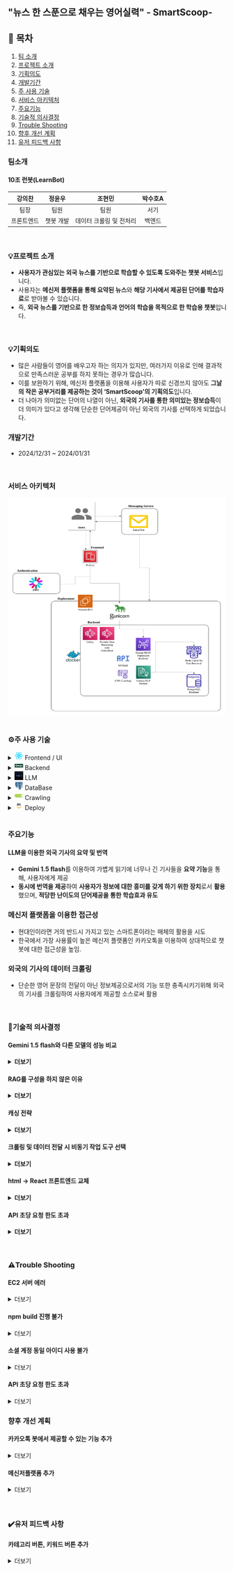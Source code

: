 ## "뉴스 한 스푼으로 채우는 영어실력" - SmartScoop-

## 📖 목차 
1. [팀 소개](#팀소개)
2. [프로젝트 소개](#프로젝트-소개) 
3. [기획의도](#기획의도)
4. [개발기간](#개발기간)
5. [주 사용 기술](#주-사용-기술) 
6. [서비스 아키텍처](#서비스-아키텍처)
7. [주요기능](#주요기능)
8. [기술적 의사결정](#기술적-의사결정)
9. [Trouble Shooting](#trouble-shooting)
10. [향후 개선 계획](#향후-개선-계획)
11. [유저 피드백 사항](#유저-피드백-사항)



### 팀소개
#### 10조 런봇(LearnBot)

|강의찬|정윤우|조현민|박수호A|
|:---:|:---:|:---:|:---:|
|팀장|팀원|팀원|서기|
|프론트엔드|챗봇 개발|데이터 크롤링 및 전처리|백엔드|

<br>

### 💡프로젝트 소개
- **사용자가 관심있는 외국 뉴스를 기반으로 학습할 수 있도록 도와주는 챗봇 서비스**입니다.
- 사용자는 **메신저 플랫폼을 통해 요약된 뉴스**와 **해당 기사에서 제공된 단어를 학습자료**로 받아볼 수 있습니다.
- 즉, **외국 뉴스를 기반으로 한 정보습득과 언어의 학습을 목적으로 한 학습용 챗봇**입니다.

<br>

### 💡기획의도
- 많은 사람들이 영어를 배우고자 하는 의지가 있지만, 여러가지 이유로 인해 결과적으로 만족스러운 공부를 하지 못하는 경우가 많습니다.
- 이를 보완하기 위해, 메신저 플랫폼을 이용해 사용자가 따로 신경쓰지 않아도 **그날의 작은 공부거리를 제공하는 것이 ‘SmartScoop’의 기획의도**입니다.
- 더 나아가 의미없는 단어의 나열이 아닌, **외국의 기사를 통한 의미있는 정보습득**이 더 의미가 있다고 생각해 단순한 단어제공이 아닌 외국의 기사를 선택하게 되었습니다.

### 개발기간
- 2024/12/31 ~ 2024/01/31

<br>


### 서비스 아키텍처

<img src="./images/image-10.png" width="500" height="500" alt="alt text">


<br>
<br>

### ⚙️주 사용 기술

<details>
<summary><img src="./images/image.png" width="20" height="20" /> Frontend / UI </summary>
<div markdown="1">

- **React.js** : 사용자 인터페이스를 구축하기 위한 컴포넌트 기반의 JavaScript 라이브러리

</div>
</details>

<details>
<summary><img src="./images/image-1.png" width="20" height="20" /> Backend  </summary>
<div markdown="1">

- **Python** (3.10) : 다양한 라이브러리와 높은 확장성을 제공하는 백엔드 개발 언어

- **Django REST framework** (3.15.2) : API 개발을 위한 Django 기반 프레임워크로, 직관적인 설계와 강력한 기능 지원

</div>
</details>

<details>
<summary><img src="./images/image-2.png" width="20" height="20" /> LLM  </summary>
<div markdown="1">

- **Gemini 1.5 flash** : 기사의 요약본 생성, 기사에서 단어 추출해 단어장에 저장
</div>
</details>

<details>
<summary><img src="./images/image-3.png" width="20" height="20" /> DataBase  </summary>
<div markdown="1">

- **PostgreSQL** (16.6) : 사용자 데이터 및 설정 저장, 뉴스 데이터 영구 저장

- **Redis** (6.2) : 캐싱 및 뉴스 데이터 관리

</div>
</details>

<details>
<summary><img src="./images/image-4.png" width="20" height="20" /> Crawling  </summary>
<div markdown="1">

- **Celery** (5.4.0) :  주기적인 작업 및 대규모 작업 처리에 유용한 비동기 작업 큐

- **BeautifulSoup** (4.12.3) : HTML과 XML 데이터를 쉽게 파싱하고 원하는 정보를 추출할 수 있도록 돕는 Python 라이브러리

- **Selenium** (4.27.1) : 웹 브라우저를 자동화하여 동적 웹페이지의 데이터를 크롤링하거나 테스트할 수 있는 도구
</div>
</details>


<details>
<summary><img src="./images/image-5.png" width="20" height="20" /> Deploy  </summary>
<div markdown="1">

- **Docker** : 컨테이너 기반 가상화 플랫폼으로, 애플리케이션을 독립된 환경에서 효율적으로 빌드, 배포 및 실행
- **AWS EC2** : 클라우드에서 가상 서버를 제공하여 애플리케이션 실행, 테스트, 배포를 지원하는 확장 가능한 컴퓨팅 서비스

</div>
</details>

<br>


### 주요기능

#### LLM을 이용한 외국 기사의 요약 및 번역

- **Gemini 1.5 flash**를 이용하여 가볍게 읽기에 너무나 긴 기사들을 **요약 기능**을 통해, 사용자에게 제공
- **동시에 번역을 제공**하여 **사용자가 정보에 대한 흥미를 갖게 하기 위한 장치**로서 **활용**했으며, **적당한 난이도의 단어제공을 통한 학습효과 유도**

### 메신저 플랫폼을 이용한 접근성

- 현대인이라면 거의 반드시 가지고 있는 스마트폰이라는 매체의 활용을 시도
- 한국에서 가장 사용률이 높은 메신저 플랫폼인 카카오톡을 이용하여 상대적으로 챗봇에 대한 접근성을 높임.

### 외국의 기사의 데이터 크롤링

- 단순한 영어 문장의 전달이 아닌 정보제공으로서의 기능 또한 충족시키기위해 외국의 기사를 크롤링하여 사용자에게 제공할 소스로써 활용

<br>

### 💭기술적 의사결정


#### Gemini 1.5 flash와 다른 모델의 성능 비교
<details>
<summary><strong> 더보기 </strong></summary>
<div markdown="1">
- 
    
| **모델** | **기사 요약 소요시간(초)** | **기사 요약 + 추가질의 평균소요시간** |
| --- | --- | --- |
| Gemini pro | 1.97544 | 4.86609 |
| Gemini 1.5 flash | 1.53829 | 3.09793 |
| GPT4o-mini | 3.17234 | 2.92294 |
- **평균소요시간**이란 기사 요약에 걸린 시간과 몇 가지의 추가 질의에 답변하는데 걸린 시간의 총합의 평균시간을 의미
- **Gemini pro**의 경우 추가질의에 대답하는 시간이 다른 모델보다 길었으나 그만큼 답변 내용이 다른 모델보다 상세했음을 확인함.
- 추가 질의에 대한 답변 내용의 정확성 및 기사와의 연관성은 **Gemini Pro > Gemini 1.5 flash > GPT4o-mini** 순으로 더 뛰어남을 확인함.
- 추가 질의에 대한 답변 내용의 정확성 및 기사와의 연관성은 **Gemini Pro > Gemini 1.5 flash > GPT4o-mini** 순으로 더 뛰어남을 확인함.

👉 총합 시간은 근소하게 **GPT4o-mini가 더 빠르나**, **주요기능은 기사를 요약하는데 있기 때문에 Gemini 1.5 flash를 선택**


</div>
</details>

#### RAG를 구성을 하지 않은 이유

<details>
<summary><strong> 더보기 </strong></summary>
<div markdown="1">
    
    
- 프로젝트의 기획의도는 ‘외국의 기사의 요약본을 제공해주는 학습용 챗봇’이며, 또한 프로젝트에서의 ‘Gemini 1.5 flash’의 주 역할은 ‘외국 기사의 요약 및 번역’임.
- 기사의 요약 및 번역과 같은 기능은 테스트를 진행해본 결과, 특별한 학습을 진행하지 않더라도, 충분히 만족스러운 결과물을 뽑아낼 수 있는 것을 알아냄.

👉 위와  같은 이유로 본 프로젝트에서 별도의 RAG를 구성하지 않음.

</div>
</details>


#### 캐싱 전략

<details>
<summary><strong> 더보기  </strong></summary>
<div markdown="1">
    
    
**✅ 캐시 읽기 전략:  Look aside vs Read Through**

- Look aside 전략은 가장 기본이 되는 캐시 전략이면서 Redis가 다운되어도 서비스 제공 가능
- Read Throguh는 캐싱을 적극적으로 이용할 수 있으나 Redis 다운 시 서비스가 중지됨.

👉 위와 같은 이유로 안정성을 위해 **Look aside 전략 선택**

**✅ 캐시 쓰기 전략: Write Through vs Write Around vs Write Back**

- Write Through 전략은 항상 캐시와 DB의 데이터가 동기화된 상태로 추가적인 동기화 로직을 구현하지 않아도 되며 실시간 요청 처리 속도가 빠름
- Write Around 전략은 사용자의 데이터 요청이 많으면 DB에 부하를 주게 되며 실시간 요청 처리 시 시간이 많이 걸림
- Write Back 전략은 캐시와 DB간 동기화 로직이 필요하며 Redis 장애 시 데이터 손실 가능성이 있음

👉 로직이 비교적 간단하고 빠른 데이터 제공에 유리한 **Write Through 전략 선택**

</div>
</details>


#### 크롤링 및 데이터 전달 시 비동기 작업 도구 선택

<details>
<summary><strong> 더보기 </strong></summary>
<div markdown="1">
    
| **특징** | **Celery** | **Scarpy** | **BeautifulSoup+ Requests** | **AWS Lambda** |
| --- | --- | --- | --- | --- |
| 설치/설정 복잡성 | 브로커 설정 필요 | 파이썬 패키지로 간단하게 설치 가능 | 파이썬 내장 라이브러리로 간단하게 사용 가능 | AWS 계정 및 Lambda 함수 설정 필요 |
| 비동기 처리 | **지원** | 제한적 (scarpy-redis 사용) | 직접 구현 필요 | 자동 확장 |
| 주기 작업 관리 | **지원(django-celery-beat)** | 지원하지 않음 (스케줄러 별도로 필요) | cron 작업이나 celery 연동 필요 | 지원(EventBridge) |
| 확장성 | 워커 수를 조절하여 확장 가능 | Redis 기반으로 확장 가능 | 확장성 낮음 | 작업량에 따라 자동 확장 |
| 유지 보수 | 브로커와 워커 관리 필요 | Scrapy 프로젝트 구조로 통합 관리 용이 | 관리가 간단함 | 함수 단위로 유지보수 필요 |
| 웹사이트 유형 | 모든 유형 | 정적 및 일부 동적 웹사이트 | 정적 웹사이트에 더 적합 | 모든 유형 |
| 단점 | 설정이 복잡할 수 있음 | 비동기 처리와 확장성이 제한적임 | 동적 크롤링과 그이후의 과정까지 한번에 처리하기 어려움 | **실행 시간 제한(15분)→작업 병렬처리 필요** |
- 본 프로젝트는 데이터셋 크롤링/api로 받아온 후 챗봇에 데이터를 전달, 챗봇 작업물의 DB저장까지를 비동기로 처리하고 주기적(1일 1회)으로 작업을 하도록 설정하는 것이 중요함.
- 따라서 비동기 처리와 주기 작업 관리에 유리한 도구를 우선으로 생각함.
- Celery와 AWS Lambda가 다른 도구들에 비해 우수했는데, AWS Lambda는 15분까지만 실행되므로 작업을 작은 단위로 나눠서 병렬로 처리해줘야 하는 어려움과 도구를 별도로 학습을 한 후 적용해야 함.

👉  위와 같은 이유로 프로젝트에 더 적합한 **Celery를 선택**함.

</div>
</details>

#### html → React 프론트엔드 교체

<details>
<summary><strong> 더보기 </strong></summary>
<div markdown="1">
    
**✅ 연동성 문제로 인한 기술 스택 변경 결정**

- 초기 프론트엔드는 HTML 기반으로 제작을 시도
- 그러나 결과물 구현 과정에서 Django REST Framework(DRF)와의 연동성 부족으로 인해 빈번한 충돌이 발생하는 문제점이 발견됨.
- 이러한 한계점으로 HTML이 프로젝트의 원활한 진행에 적합하지 않다고 판단함.
- React는 컴포넌트 단위로 UI를 설계하여 코드의 재사용성을 극대화할 수 있고, 동일한 기능이나 UI 요소를 프로젝트 전반에서 반복적으로 사용할 수 있어 유지보수가 용이하고, 개발 속도가 비약적으로 향상된다는 장점이 있음.

    👉 위와 같은 이유로 React 기반 프론트엔드 개발을 진행하기로 결정함.

</div>
</details>


#### API 초당 요청 한도 초과

<details>
<summary><strong> 더보기 </strong></summary>
<div markdown="1">
    
기사의 요약과 단어 추출 과정에서 사용되는 언어 모델 API의 초당 요청 한도 초과를 피하기 위해 코드 내에 대기시간을 설정함.

| **시간(초)** | **`fetch_and_store_cnn_news.delay()`** | **`fetch_and_store_nyt_news.delay()`** |
| --- | --- | --- |
| 15 | O | O |
| 10 | O | O |
| 5 | O | O |
| 3 | O | O |
| 2 | O | X |
| 1 | O | X |

👉 테스트 결과 API 한도 초과를 피할 수 있는 최소 대기시간은 3초로 결정했고, 요약본과 단어추출을 하는데 3초의 대기시간을 추가함.

</div>
</details>




<br>
<br>

### ⚠️Trouble Shooting

#### EC2 서버 에러

<details>
<summary> 더보기 </summary>
<div markdown="1">

**✅ 문제 발생 상황** 

웹 페이지를 띄우지 못하고,

```python
docker-compose up --build
```

을 통한 빌드 작업 간에 SQL 체크포인트 생성이라는 오래 걸리지 않는 작업임에도 불구하고,  아래의 로그 상태처럼 진행이 되지 않는 문제가 발생함.

```python
postgres_db | 2025-01-23 14:56:46.905 UTC [25] LOG:  checkpoint starting: time
postgres_db | 2025-01-23 14:56:47.343 UTC [25] LOG:  checkpoint complete: wrote 8 
buffers (0.0%); 0 WAL file(s) added, 0 removed, 0 recycled; write=0.410 s, sync=0.008 s, 
total=0.438 s; sync files=7, longest=0.004 s, average=0.002 s; distance=9 kB, 
estimate=9 kB; lsn=0/1A7E7A0, redo lsn=0/1A7E768
```

문제 해결을 위해 어떻게든 빌드 작업을 진행했지만 크롤링이 제대로 진행이 되지 않는 등,  EC2 서버가 제대로 움직이지 않는 문제가 발생함.

**✅ 추정되는 원인**

 `/dev/root` 파일시스템 용량이 80% 이상 차지하고 있었고 이로 인해 서버가 제대로 움직이지 않는다고 판단함.

**✅ 문제 해결 방법**

 AWS EC2 의 콘솔에서 볼륨(스토리지 용량)을 늘려주는 `스케일업` 작업을 실시함.

- AWS EC2 콘솔에서 인스턴스 볼륨을 `8GB → 30GB`로 늘림.
- 적용 방법

```python
# 1.디스크 용량 확인
$ sudo df -h

# 2. 인스턴스에 연결된 볼륨의 디바이스 이름 확인
$ lsblk

# 3. 파티션 확장
$ sudo growpart /dev/xvda 1

# 4. 파티션 확장 확인
$ lsblk # xvda1 파티션을 보면 7.9GB에서 29GB 변경됨을 확인할 수 있음.
```

**✅ 문제 해결**

![alt text](./images/image-6.png)

빌드 과정에서 멈추거나 하는 등의 문제 현상을 부분적으로 해결함.


</div>
</details>




#### npm build 진행 불가

<details>
<summary> 더보기 </summary>
<div markdown="1">

**✅ 문제 발생 상황** 

프론트 엔드를 수정한 후에 `npm build` 를 통해 최적화 작업을 실행하였으나, 아래 이미지처럼 진행이 되지 않는 현상이 발생함.

![alt text](./images/image-7.png)

**✅ 문제 원인**

ec2 서버 자체의 성능적 문제 혹은 서버 자체 문제로 build가 정상적으로 진행되지 않는 버그가 있을 수 있다고 판단함.

**✅ 문제 해결 아이디어**

로컬에서 서버와 같은 프론트엔드 환경을 만들어 로컬내에서 build를 실행하여 로컬에 build 파일을 작성함.

![alt text](./images/image-8.png)

**✅ 문제 해결**

로컬 내에서 파일을 작성한 후에,  scp 명령어와  .pem 키를 이용하여, 직접적으로 로컬에서 서버로 이동하는 방법을 선택한 후 빌드에 성공함.

![alt text](./images/image-9.png)

</div>
</details>


#### 소셜 계정 동일 아이디 사용 불가

<details>
<summary> 더보기 </summary>
<div markdown="1">

- **소셜 계정 동일 아이디 사용 불가**
    
    
    **✅ 문제 발생 상황** 
    
    가입한 회원은 카카오 계정으로 가입했고 아이디는 “my_id” {”provider”:”kakao”, “social_id”:”my_id”} 일 때,  
    
    아래와 같은 discord 계정으로 같은 아이디로 가입하려고 하면 `integrityerror` 발생
    
    {”provider”:”discord”, “social_id”:”my_id”} 
    
    **✅ 오류 메시지**
    
    ```java
    IntegrityError at /api/v1/socials/link-social-account/
    UNIQUE constraint failed: socials_customsocialaccount.uid
    ```
    
    **✅ 문제 해결 아이디어**
    
    대부분 같은 사람이면 여러 social에 같은 아이디로 가입하는 경향이 많고, 만약
    
    {”provider”:”kakao”, “social_id”:”my_id”}이 사람과 {”provider”:”discord”, “social_id”:”my_id”} 이 사람이 다른 사람이라면 더욱 에러가 발생해서는 안됨.
    
    **✅ 기존코드**
    
    ```python
    class CustomSocialAccount(models.Model):  
        user = models.ForeignKey(
            User,
            on_delete=models.CASCADE,
            related_name="custom_social_accounts"
        )
        provider = models.CharField(max_length=50)
        uid = models.CharField(max_length=255, unique=True)
        created_at = models.DateTimeField(auto_now_add=True)
        updated_at = models.DateTimeField(auto_now=True)
    
        def __str__(self):
            return f"{self.provider} - {self.user.username}"
    ```
    
    ```python
    class LinkSocialAccountView(APIView):
        """
        로그인한 사용자가 소셜계정을 연동할 때
        """
        permission_classes = [IsAuthenticated]
    
        def post(self, request):
            provider = request.data.get('provider')
            social_id = request.data.get('social_id')
            user = request.user
    
            if CustomSocialAccount.objects.filter(user=user, provider=provider).exists():
                return Response({"message": "이미 연결된 소셜 계정입니다."}, status=400)
    
            CustomSocialAccount.objects.create(user=user, provider=provider, uid=social_id)
            if provider not in user.connected_social_providers:
                user.connected_social_providers.append(provider)
            user.is_social_connected = True
            user.save()
    
            return Response({"message": f"{provider} 계정이 성공적으로 연결되었습니다."})
    ```
    
    → models의 uid 설정이 `unique=True` 로 되어있는데 이 부분을 수정해야 함.
    
    → 그리고 중복검사를 할 때 user와 provider가 아닌 provider와 social_id를 받도록 해야함.
    
    **✅ 수정한 코드**
    
```python
class CustomSocialAccount(models.Model):  
    user = models.ForeignKey(
        User,
        on_delete=models.CASCADE,
        related_name="custom_social_accounts"
    )
    provider = models.CharField(max_length=50)
    uid = models.CharField(max_length=255, unique=False)
    created_at = models.DateTimeField(auto_now_add=True)
    updated_at = models.DateTimeField(auto_now=True)

    class Meta:
        unique_together = ('provider', 'uid')
        
    def __str__(self):
        return f"{self.provider} - {self.user.username}"
```
    
    → provider+uid 조합을 고유값으로 처리
    
    ```python
    class LinkSocialAccountView(APIView):
        """
        로그인한 사용자가 소셜계정을 연동할 때
        """
        permission_classes = [IsAuthenticated]
    
        def post(self, request):
            provider = request.data.get('provider')
            social_id = request.data.get('social_id')
            user = request.user
    
            if CustomSocialAccount.objects.filter(provider=provider, uid=social_id).exists():
                return Response({
                    "status": "error",
                    "message": "이미 연결된 소셜 계정입니다."
                    }, status=400)
    
            CustomSocialAccount.objects.create(user=user, provider=provider, uid=social_id)
            if provider not in user.connected_social_providers:
                user.connected_social_providers.append(provider)
            user.is_social_connected = True
            user.save()
    
            return Response({"message": f"{provider} 계정이 성공적으로 연결되었습니다."})
    ```
    
    → 중복검사는 provider와 uid만 하도록 수정
    
    **✅ 문제 해결**
    
    - migration 후 실행했더니 동일한 아이디도 provider가 다르면 가입이 가능할 수 있게 됨.


</div>
</details>


#### API 초당 요청 한도 초과

<details>
<summary> 더보기 </summary>
<div markdown="1">

# API 초당 요청 한도 초과

## 문제 발생 상황
기사를 요약하고 단어를 추출하는 과정에서 API 한도 초과 오류가 발생하는 것을 확인

## 문제 해결 아이디어
챗봇코드와 CNN 크롤링 코드를 통합하여 크롤링 후 챗봇에 바로 기사를 넘기도록 함

## 오류 메시지
```
google.api_core.exceptions.ResourceExhausted: 429 Resource has been exhausted (e.g. check quota)
```

## 기존 코드
```python
class learnChat:
    model = genai.GenerativeModel("gemini-1.5-flash")
    chat = model.start_chat(history=[{'role':'user', 'parts':article.content}])
    # fetch Gemini API Key
    os.environ["GOOGLE_API_KEY"] = getpass("Gemini API Key:")

    # create summary
    def Summary():
        summary = []
        summary[0] = chat.send_message("입력된 내용을 영어로 요약해서 출력해줘. 요약문은 100자 이내여야 해.").text
        while len(summary) > 400:
            summary[0] = chat.send_message("너무 길어, 더 줄여줘.").text
        summary[1] = chat.send_message("요약본을 한국어로 번역해줘").text
        return summary

    # create vocab
    def vocab():
        prompt = """
        영문 요약본에서 적당한 난이도의 단어 3개만 찾아줘, 단어 옆에  한국어 뜻을 붙여줘. 단어와 뜻만 출력해. 
        예시: 
        collates 모으다
        Crucial 중요한
        Attributed 귀속된
        """
        response = chat.send_message(prompt)
        response = response.text.split('\n')
        response.pop()
        vocab = {}
        for i in range(len(response)):
            v, m = response[i].split(maxsplit=1)
            vocab[v] = m
        return vocab
```

## 추정되는 원인
1. CNN과 NYT 데이터를 처리하는 Celery 작업에서 챗봇 API를 호출할 때, 요청이 잦아 `ResourceExhausted` 오류발생
2. 특히 요약과 번역 작업을 합쳐 실행하는 경우, 반복적인 요청으로 인해 Google Generative AI의 쿼터가 소진되는 것으로 추정

## 구체적인 해결방법
1. 요약과 번역을 별도의 함수로 분리
2. 기존의 `while len(summary[0]) > 400` 루프를 제거하여 반복요청을 줄임
3. `time.sleep(sleep)` 추가하여 요청간 대기시간 조정

## 수정 코드
```python
import google.generativeai as genai
from django.conf import settings
import time

genai.configure(api_key=settings.GEMINI_API_KEY)

class learnChat:
    def __init__(self, article_content):
        self.model = genai.GenerativeModel("gemini-1.5-flash")
        self.chat = self.model.start_chat(history=[{'role': 'user', 'parts': article_content}])
        self.sleep = 3

    def summarize(self):
        summary_english = self.chat.send_message("입력된 내용을 핵심만 80자 이내로 영어로 요약해줘.").text
        return summary_english

    def translate(self, text):
        time.sleep(self.sleep)
        translated_text = self.chat.send_message(f"다음 영어 텍스트를 한국어로 번역해줘: {text}").text
        print(self.sleep)
        return translated_text

    def vocab(self):
        time.sleep(self.sleep)
        prompt = """
        핵심 내용에서 적당한 난이도의 단어 3개만 찾아줘, 단어 옆에 한국어 뜻을 붙여줘.
        단어와 뜻만 출력해.
        """
        response = self.chat.send_message(prompt)
        vocab = {}
        for line in response.text.split('\n'):
            if line.strip():
                word, meaning = line.split(maxsplit=1)
                vocab[word] = meaning
        print(self.sleep)
        return vocab
```

## 문제 해결
- `sleep`이 에러를 발생시키지 않는 최소 대기시간이 되게 테스트 진행
- 최종적으로 `sleep=3`으로 결정하여 문제 해결

|sleep (초)|fetch_and_store_cnn_news.delay()|fetch_and_store_nyt_news.delay()|
|-|-|-|
|15|O|O|
|10|O|O|
|5|O|O|
|3|O|O|
|2|O|X|
|1|O|X|


</div>
</details>


 

 ### 향후 개선 계획

#### 카카오톡 봇에서 제공할 수 있는 기능 추가

<details>
<summary> 더보기 </summary>
<div markdown="1">

헤드라인 뉴스 제공 추가
타이틀에 번역 제목 추가 - 흥미도를 높이기 위해
단어장기능, 퀴즈기능 추가 등등
카카오톡 봇을 통해 보여드리거나 개선할 기능이 있다고 생각합니다.

</div>
</details>

#### 메신저플랫폼 추가


<details>
<summary> 더보기 </summary>
<div markdown="1">

현재 카카오톡으로 서비스를 진행하고 있지만, 
추후에 메신저 플랫폼의 추가하여, 
서비스의 접근성을 높일 수 있게 하고 싶습니다.

</div>
</details>

 <br>
 <br>

### ✔️유저 피드백 사항

#### 카테고리 버튼, 키워드 버튼 추가

<details>
<summary> 더보기 </summary>
<div markdown="1">

#### 문제


| '기사를 조회하고 싶을 때, 타자를 일일히 입력하는 것은 부담스럽다. ' |
|--------------------------------|

라는 피드백을 받았다.

실제 테스트 결과,
익숙해진 사용자는 바로 카테고리 키워드 입력을 통해 기사를 접할 수 있었다.

>하지만 첫 사용자 혹은,키워드를 외우지 못한 사용자가 카테고리 키워드에 닿기 위해서는
>안내의 문구를 이용해서 카테고리 안내를 받거나,
'카테고리'문구를 이용해서 문구를 안내받은 후,
>'카테고리 키워드'를 입력하여 조회해야 기사에 접할 수 있었다.

- 즉, 첫 사용자나, 익숙해지지 못한 사용자는 2번에서 3번을 직접 입력을 해야 기사에 접할 수있었다. 


사용자의 편의성의 문제가 있는 것을 발견했다.

이를 개선하여 챗봇의 편의성 증가시키기 위해,
채팅창 하단에 **카테고리 키워드의 리스트 버튼**을 추가했다.

리스트나 카드형태도 가능하지만, 
시인성이나, 편의성 면에서 '바로연결'버튼이 챗봇의 움직임에 적당하고 판단하여 추가하였다.


<img src="./images/01.카테고리 리스트 버튼 반영 이미지.png" width="300" height="400" alt="alt text">


<br>
<br>
<br>
<br>




### 추가 개선 사항

테스트 결과,
버튼 추가로 인하여, 
안내를 받지 않아도 되는 점 등을 감안해 
키워드로의 접근성이 상당히 높아졌다고 판단된다.

>하지만 카테고리 리스트 버튼을 이용하기 위해서는
>사용자가 '카테고리' 라는 키워드를 직접 입력해야한다.

>이는 위에서 받은 피드백 사항과 중복될 수 있는 문제이기 때문에,
>개선 결정했다.

#### 문제점

위의 '카테고리 키워드' 버튼은 
'카테고리' 라는 키워드를 입력함으로써 
나오는 '바로연결'버튼이라는 기능을 사용했다.

하지만 '바로연결' 버튼은 특정 키워드를 입력해야지만 
채팅창의 하단에 띄울 수 있는 문제점이 있다.

>즉 '바로연결' 버튼으로 카테고리 버튼을 구현하기위해서는 
>사용자가 다른 키워드를 입력해서 '카테고리'라는 버튼을 띄워야한다는 문제점을 가짐

 - '바로연결'버튼은 사용하지 못하는 것으로 판단.

#### 다른 해결책 모색

여러 해결책을 생각해본 결과,
다른 버튼, 리스트, 카드 등을 띄우는 방식은 
'바로연결' 버튼과 마찬가지의 문제점을 가지고 있는 것을 확인했다.

대체방법을 찾는 중 '봇 리스트'라는 기능을 발견했고, 
이 기능은 항시 채팅창의 하단에 원하는 버튼을 추가할 수 있는 기능이었다.

현재 원하는 기능이라고 판단하였고, 챗봇에 기능을 추가하였다.

#### 결과

테스트 결과,
항시 띄워져있는 '카테고리' 버튼은 높은 편의성을 가지고 있는 것으로 판단했다.

- 개선 완료

<img src="./images/02.카테고리 입력버튼 추가.png" width="300" height="500" alt="alt text">
<img src="./images/03.카테고리 입력버튼 추가02.png" width="300" height="500" alt="alt text">


</div>
</details>







